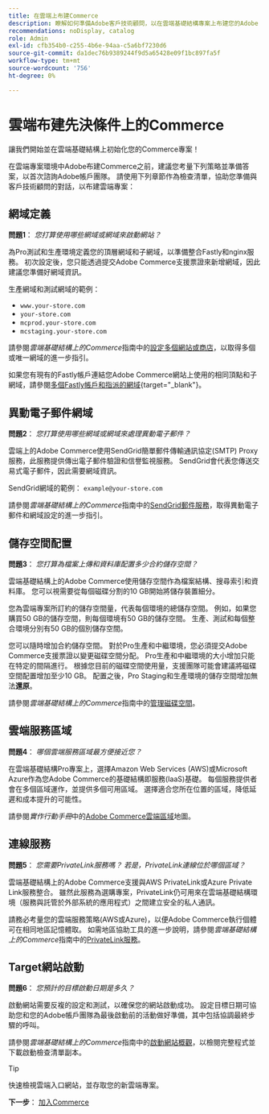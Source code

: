 ```yaml
---
title: 在雲端上布建Commerce
description: 瞭解如何準備Adobe客戶技術顧問，以在雲端基礎結構專案上布建您的Adobe Commerce。
recommendations: noDisplay, catalog
role: Admin
exl-id: cfb354b0-c255-4b6e-94aa-c5a6bf7230d6
source-git-commit: da1dec76b9389244f9d5a65428e09f1bc897fa5f
workflow-type: tm+mt
source-wordcount: '756'
ht-degree: 0%

---
```


# 雲端布建先決條件上的Commerce

讓我們開始並在雲端基礎結構上初始化您的Commerce專案！

在雲端專案環境中Adobe布建Commerce之前，建議您考量下列策略並準備答案，以首次諮詢Adobe帳戶團隊。 請使用下列章節作為檢查清單，協助您準備與客戶技術顧問的對話，以布建雲端專案：

## 網域定義

**問題1**： _您打算使用哪些網域或網域來啟動網站？_

為Pro測試和生產環境定義您的頂層網域和子網域，以準備整合Fastly和nginx服務。 初次設定後，您只能透過提交Adobe Commerce支援票證來新增網域，因此建議您準備好網域資訊。

生產網域和測試網域的範例：

- `www.your-store.com`
- `your-store.com`
- `mcprod.your-store.com`
- `mcstaging.your-store.com`

請參閱&#x200B;_雲端基礎結構上的Commerce_&#x200B;指南中的[設定多個網站或商店](../cloud-guide/store/multiple-sites.md)，以取得多個或唯一網域的進一步指引。

如果您有現有的Fastly帳戶連結您Adobe Commerce網站上使用的相同頂點和子網域，請參閱[多個Fastly帳戶和指派的網域](https://experienceleague.adobe.com/en/docs/commerce-cloud-service/user-guide/cdn/fastly#multiple-fastly-accounts-and-assigned-domains){target="_blank"}。

## 異動電子郵件網域

**問題2**： _您打算使用哪些網域或網域來處理異動電子郵件？_

雲端上的Adobe Commerce使用SendGrid簡單郵件傳輸通訊協定(SMTP) Proxy服務，此服務提供傳出電子郵件驗證和信譽監視服務。 SendGrid會代表您傳送交易式電子郵件，因此需要網域資訊。

SendGrid網域的範例： `example@your-store.com`

請參閱&#x200B;_雲端基礎結構上的Commerce_&#x200B;指南中的[SendGrid郵件服務](../cloud-guide/project/sendgrid.md)，取得異動電子郵件和網域設定的進一步指引。

## 儲存空間配置

**問題3**： _您打算為檔案上傳和資料庫配置多少合約儲存空間？_

雲端基礎結構上的Adobe Commerce使用儲存空間作為檔案結構、搜尋索引和資料庫。 您可以視需要從每個磁碟分割的10 GB開始將儲存裝置細分。

您為雲端專案所訂約的儲存空間量，代表每個環境的總儲存空間。 例如，如果您購買50 GB的儲存空間，則每個環境有50 GB的儲存空間。 生產、測試和每個整合環境分別有50 GB的個別儲存空間。

您可以隨時增加合約儲存空間。 對於Pro生產和中繼環境，您必須提交Adobe Commerce支援票證以變更磁碟空間分配。 Pro生產和中繼環境的大小增加只能在特定的間隔進行。 根據您目前的磁碟空間使用量，支援團隊可能會建議將磁碟空間配置增加至少10 GB。 配置之後，Pro Staging和生產環境的儲存空間增加無法&#x200B;**還原**。

請參閱&#x200B;_雲端基礎結構上的Commerce_&#x200B;指南中的[管理磁碟空間](../cloud-guide/storage/manage-disk-space.md)。

## 雲端服務區域

**問題4**： _哪個雲端服務區域最方便接近您？_

在雲端基礎結構Pro專案上，選擇Amazon Web Services (AWS)或Microsoft Azure作為您Adobe Commerce的基礎結構即服務(IaaS)基礎。 每個服務提供者會在多個區域運作，並提供多個可用區域。 選擇適合您所在位置的區域，降低延遲和成本提升的可能性。

請參閱&#x200B;_實作行動手冊_&#x200B;中的[Adobe Commerce雲端區域](https://experienceleague.adobe.com/docs/commerce-operations/implementation-playbook/infrastructure/cloud/regions.html)地圖。

## 連線服務

**問題5**： _您需要PrivateLink服務嗎？ 若是，PrivateLink連線位於哪個區域？_

雲端基礎結構上的Adobe Commerce支援與AWS PrivateLink或Azure Private Link服務整合。 雖然此服務為選購專案，PrivateLink仍可用來在雲端基礎結構環境（服務與託管於外部系統的應用程式）之間建立安全的私人通訊。

請務必考量您的雲端服務策略(AWS或Azure)，以便Adobe Commerce執行個體可在相同地區記憶體取。 如需地區協助工具的進一步說明，請參閱&#x200B;_雲端基礎結構上的Commerce_&#x200B;指南中的[PrivateLink服務](../cloud-guide/development/privatelink-service.md)。

## Target網站啟動

**問題6**： _您預計的目標啟動日期是多久？_

啟動網站需要反複的設定和測試，以確保您的網站啟動成功。 設定目標日期可協助您和您的Adobe帳戶團隊為最後啟動前的活動做好準備，其中包括協調最終步驟的呼叫。

請參閱&#x200B;_雲端基礎結構上的Commerce_&#x200B;指南中的[啟動網站概觀](../cloud-guide/launch/overview.md)，以檢閱完整程式並下載啟動檢查清單副本。

>[!TIP]
>
> 快速檢視雲端入口網站，並存取您的新雲端專案。
>
>**下一步**： [加入Commerce](onboarding.md)
